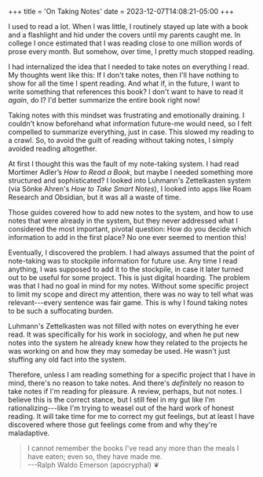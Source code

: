 +++
title = 'On Taking Notes'
date = 2023-12-07T14:08:21-05:00
+++

I used to read a lot. When I was little, I routinely stayed up late with a book and a flashlight and hid under the covers until my parents caught me. In college I once estimated that I was reading close to one million words of prose every month. But somehow, over time, I pretty much stopped reading.

I had internalized the idea that I needed to take notes on everything I read. My thoughts went like this: If I don't take notes, then I'll have nothing to show for all the time I spent reading. And what if, in the future, I want to write something that references this book? I don't want to have to read it *again*, do I? I'd better summarize the entire book right now!

Taking notes with this mindset was frustrating and emotionally draining. I couldn't know beforehand what information future-me would need, so I felt compelled to summarize everything, just in case. This slowed my reading to a crawl. So, to avoid the guilt of reading without taking notes, I simply avoided reading altogether.

At first I thought this was the fault of my note-taking system. I had read Mortimer Adler’s *How to Read a Book*, but maybe I needed something more structured and sophisticated? I looked into Luhmann's Zettelkasten system (via S&ouml;nke Ahren's *How to Take Smart Notes*), I looked into apps like Roam Research and Obsidian, but it was all a waste of time.

Those guides covered how to add new notes to the system, and how to use notes that were already in the system, but they never addressed what I considered the most important, pivotal question: How do you decide which information to add in the first place? No one ever seemed to mention this!

Eventually, I discovered the problem. I had always assumed that the point of note-taking was to stockpile information for future use. Any time I read anything, I was supposed to add it to the stockpile, in case it later turned out to be useful for some project. This is just digital hoarding. The problem was that I had no goal in mind for my notes. Without some specific project to limit my scope and direct my attention, there was no way to tell what was relevant---every sentence was fair game. This is why I found taking notes to be such a suffocating burden.

Luhmann's Zettelkasten was not filled with notes on everything he ever read. It was specifically for his work in sociology, and when he put new notes into the system he already knew how they related to the projects he was working on and how they may someday be used. He wasn't just stuffing any old fact into the system.

Therefore, unless I am reading something for a specific project that I have in mind, there's no reason to take notes. And there's *definitely* no reason to take notes if I'm reading for pleasure. A review, perhaps, but not notes. I believe this is the correct stance, but I still feel in my gut like I'm rationalizing---like I'm trying to weasel out of the hard work of honest reading. It will take time for me to correct my gut feelings, but at least I have discovered where those gut feelings come from and why they're maladaptive.

> I cannot remember the books I've read any more than the meals I have eaten; even so, they have made me.\
> ---Ralph Waldo Emerson (apocryphal) &#x2766;
